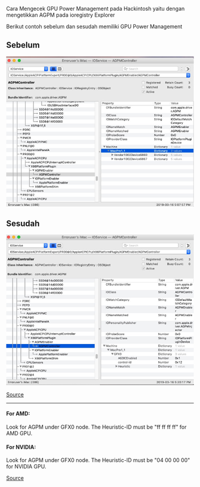Cara Mengecek GPU Power Management pada Hackintosh yaitu dengan mengetikkan AGPM pada ioregistry Explorer

Berikut contoh sebelum dan sesudah memiliki GPU Power Management

## Sebelum
![Before](/Catatan/Resources/GPUPM-before.jpg)

## Sesudah
![After](/Catatan/Resources/GPUPM-after.jpg)

[Source](https://www.olarila.com/topic/5974-agpminjector/)

---

#### For AMD:

Look for AGPM under GFX0 node. The Heuristic-ID must be "ff ff ff ff" for AMD GPU.

#### For NVIDIA:

Look for AGPM under GFX0 node. The Heuristic-ID must be "04 00 00 00" for NVIDIA GPU.

[Source](https://www.elitemacx86.com/threads/how-to-enable-discrete-gpu-power-management-nvidia-amd.657/)


